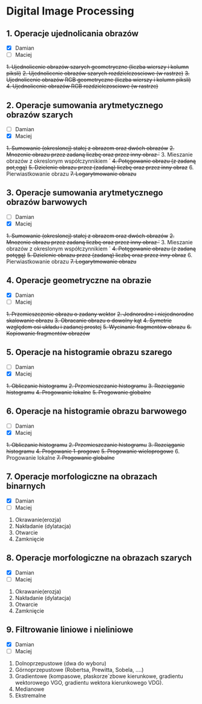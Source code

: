 # Digital Image Processing 

## **1. Operacje ujednolicania obrazów** 
- [x] Damian 
- [ ] Maciej

~~1. Ujednolicenie obrazów szarych geometryczne (liczba wierszy i kolumn piksli)~~
~~2. Ujednolicenie obrazów szarych rozdzielczosciowe (w rastrze)~~
~~3. Ujednolicenie obrazów RGB geometryczne (liczba wierszy i kolumn piksli)~~
~~4. Ujednolicenie obrazów RGB rozdzielczosciowe (w rastrze)~~
## **2. Operacje sumowania arytmetycznego obrazów szarych** 
- [ ] Damian 
- [x] Maciej

~~1. Sumowanie (okreslonej) stałej z obrazem oraz dwóch obrazów~~
~~2. Mnozenie obrazu przez zadaną liczbę oraz przez inny obraz ˙~~
3. Mieszanie obrazów z okreslonym współczynnikiem ´
~~4. Potęgowanie obrazu (z zadaną pot˛egą)~~
~~5. Dzielenie obrazu przez (zadaną) liczbę oraz przez inny obraz~~
6. Pierwiastkowanie obrazu
~~7. Logarytmowanie obrazu~~
## **3. Operacje sumowania arytmetycznego obrazów barwowych** 
- [ ] Damian 
- [x] Maciej

~~1. Sumowanie (okreslonej) stałej z obrazem oraz dwóch obrazów~~
~~2. Mnozenie obrazu przez zadaną liczbę oraz przez inny obraz ˙~~
3. Mieszanie obrazów z okreslonym współczynnikiem ´
~~4. Potęgowanie obrazu (z zadaną potęgą)~~
~~5. Dzielenie obrazu przez (zadaną) liczbę oraz przez inny obraz~~
6. Pierwiastkowanie obrazu
~~7. Logarytmowanie obrazu~~
## **4. Operacje geometryczne na obrazie**
- [x] Damian 
- [ ] Maciej

~~1. Przemieszczenie obrazu o zadany wektor~~
~~2. Jednorodne i niejednorodne skalowanie obrazu~~
~~3. Obracanie obrazu o dowolny kąt~~
~~4. Symetrie względem osi układu i zadanej prostej~~
~~5. Wycinanie fragmentów obrazu~~
~~6. Kopiowanie fragmentów obrazów~~
## **5. Operacje na histogramie obrazu szarego** 
- [ ] Damian 
- [x] Maciej

~~1. Obliczanie histogramu~~
~~2. Przemieszczanie histogramu~~
~~3. Rozciąganie histogramu~~
~~4. Progowanie lokalne~~
~~5. Progowanie globalne~~
## **6. Operacje na histogramie obrazu barwowego** 
- [ ] Damian 
- [x] Maciej

~~1. Obliczanie histogramu~~
~~2. Przemieszczanie histogramu~~
~~3. Rozciąganie histogramu~~
~~4. Progowanie 1-progowe~~
~~5. Progowanie wieloprogowe~~
6. Progowanie lokalne
~~7. Progowanie globalne~~
## **7. Operacje morfologiczne na obrazach binarnych** 
- [x] Damian 
- [ ] Maciej

1. Okrawanie(erozja)
2. Nakładanie (dylatacja)
3. Otwarcie
4. Zamknięcie
## **8. Operacje morfologiczne na obrazach szarych** 
- [x] Damian 
- [ ] Maciej

1. Okrawanie(erozja)
2. Nakładanie (dylatacja)
3. Otwarcie
4. Zamknięcie
## **9. Filtrowanie liniowe i nieliniowe** 
- [x] Damian 
- [ ] Maciej
1. Dolnoprzepustowe (dwa do wyboru)
2. Górnoprzepustowe (Robertsa, Prewitta, Sobela, ....)
3. Gradientowe (kompasowe, płaskorze´zbowe kierunkowe, gradientu wektorowego VGO, gradientu
wektora kierunkowego VDG).
4. Medianowe
5. Ekstremalne
